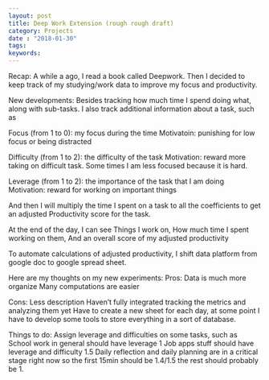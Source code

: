 ```yaml
---
layout: post
title: Deep Work Extension (rough rough draft)
category: Projects
date : "2018-01-30"
tags: 
keywords: 
---
```

Recap:
A while a ago, I read a book called Deepwork. Then I decided to keep track of my studying/work data to improve my focus and productivity. 

New developments:
Besides tracking how much time I spend doing what, along with sub-tasks. I also track additional information about a task, such as 

Focus (from 1 to 0): my focus during the time
Motivatoin: punishing for low focus or being distracted

Difficulty (from 1 to 2): the difficulty of the task
Motivation: reward more taking on difficult task. Some times I am less focused because it is hard. 

Leverage (from 1 to 2): the importance of the task that I am doing 
Motivation: reward for working on important things

And then I will multiply the time I spent on a task to all the coefficients to get an adjusted
Productivity score for the task. 

At the end of the day, I can see 
Things I work on,
How much time I spent working on them, 
And an overall score of my adjusted productivity 

To automate calculations of adjusted productivity, I shift data platform from google doc to google spread sheet. 

Here are my thoughts on my new experiments:
Pros:
Data is much more organize
Many computations are easier 

Cons:
Less description 
Haven’t fully integrated tracking the metrics and analyzing them yet
Have to create a new sheet for each day, at some point I have to develop some tools to store everything in a sort of database. 

Things to do:
Assign leverage and difficulties on some tasks, such as
School work in general should have leverage 1
Job apps stuff should have leverage and difficulty 1.5
Daily reflection and daily planning are in a critical stage right now so the first
15min should be 1.4/1.5 the rest should probably be 1.
